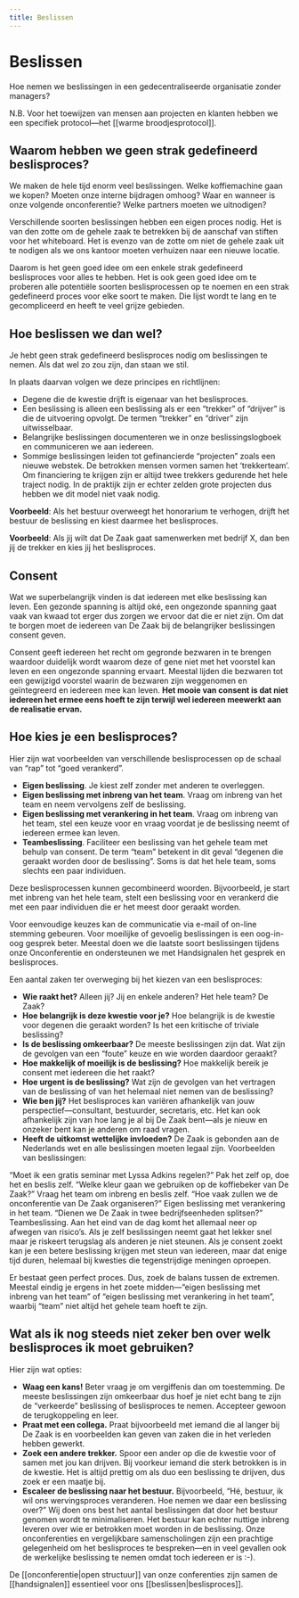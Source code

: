 ```yaml
---
title: Beslissen
---
```



# Beslissen
Hoe nemen we beslissingen in een gedecentraliseerde organisatie zonder managers?

N.B. Voor het toewijzen van mensen aan projecten en klanten hebben we een specifiek protocol—het [[warme broodjesprotocol]].


## Waarom hebben we geen strak gedefineerd beslisproces?

We maken de hele tijd enorm veel beslissingen. Welke koffiemachine gaan we kopen? Moeten onze interne bijdragen omhoog? Waar en wanneer is onze volgende onconferentie? Welke partners moeten we uitnodigen?

Verschillende soorten beslissingen hebben een eigen proces nodig. Het is van den zotte om de gehele zaak te betrekken bij de aanschaf van stiften voor het whiteboard. Het is evenzo van de zotte om niet de gehele zaak uit te nodigen als we ons kantoor moeten verhuizen naar een nieuwe locatie.

Daarom is het geen goed idee om een enkele strak gedefineerd beslisproces voor alles te hebben. Het is ook geen goed idee om te proberen alle potentiële soorten beslisprocessen op te noemen en een strak gedefineerd proces voor elke soort te maken. Die lijst wordt te lang en te gecompliceerd en heeft te veel grijze gebieden.


## Hoe beslissen we dan wel?

Je hebt geen strak gedefineerd beslisproces nodig om beslissingen te nemen. Als dat wel zo zou zijn, dan staan we stil.

In plaats daarvan volgen we deze principes en richtlijnen:

- Degene die de kwestie drijft is eigenaar van het beslisproces.
- Een beslissing is alleen een beslissing als er een “trekker” of “drijver” is die de uitvoering opvolgt. De termen “trekker” en “driver” zijn uitwisselbaar.
- Belangrijke beslissingen documenteren we in onze beslissingslogboek en communiceren we aan iedereen.
- Sommige beslissingen leiden tot gefinancierde “projecten” zoals een nieuwe webstek. De betrokken mensen vormen samen het ‘trekkerteam’. Om financiering te krijgen zijn er altijd twee trekkers gedurende het hele traject nodig. In de praktijk zijn er echter zelden grote projecten dus hebben we dit model niet vaak nodig.

**Voorbeeld**: Als het bestuur overweegt het honorarium te verhogen, drijft het bestuur de beslissing en kiest daarmee het beslisproces.

**Voorbeeld**: Als jij wilt dat De Zaak gaat samenwerken met bedrijf X, dan ben jij de trekker en kies jij het beslisproces.


## Consent

Wat we superbelangrijk vinden is dat iedereen met elke beslissing kan leven. Een gezonde spanning is altijd oké, een ongezonde spanning gaat vaak van kwaad tot erger dus zorgen we ervoor dat die er niet zijn. Om dat te borgen moet de iedereen van De Zaak bij de belangrijker beslissingen consent geven.

Consent geeft iedereen het recht om gegronde bezwaren in te brengen waardoor duidelijk wordt waarom deze of gene niet met het voorstel kan leven en een ongezonde spanning ervaart. Meestal lijden die bezwaren tot een gewijzigd voorstel waarin de bezwaren zijn weggenomen en geïntegreerd en iedereen mee kan leven. **Het mooie van consent is dat niet iedereen het ermee eens hoeft te zijn terwijl wel iedereen meewerkt aan de realisatie ervan.**


## Hoe kies je een beslisproces?

Hier zijn wat voorbeelden van verschillende beslisprocessen op de schaal van “rap” tot “goed verankerd”.

- **Eigen beslissing**. Je kiest zelf zonder met anderen te overleggen.
- **Eigen beslissing met inbreng van het team**. Vraag om inbreng van het team en neem vervolgens zelf de beslissing.
- **Eigen beslissing met verankering in het team**. Vraag om inbreng van het team, stel een keuze voor en vraag voordat je de beslissing neemt of iedereen ermee kan leven.
- **Teambeslissing**. Faciliteer een beslissing van het gehele team met behulp van consent.
De term “team” betekent in dit geval “degenen die geraakt worden door de beslissing”. Soms is dat het hele team, soms slechts een paar individuen.

Deze beslisprocessen kunnen gecombineerd woorden. Bijvoorbeeld, je start met inbreng van het hele team, stelt een beslissing voor en verankerd die met een paar individuen die er het meest door geraakt worden.

Voor eenvoudige keuzes kan de communicatie via e-mail of on-line stemming gebeuren. Voor moeilijke of gevoelig beslissingen is een oog-in-oog gesprek beter. Meestal doen we die laatste soort beslissingen tijdens onze Onconferentie en ondersteunen we met Handsignalen het gesprek en beslisproces.

Een aantal zaken ter overweging bij het kiezen van een beslisproces:

- **Wie raakt het?** Alleen jij? Jij en enkele anderen? Het hele team? De Zaak?
- **Hoe belangrijk is deze kwestie voor je?** Hoe belangrijk is de kwestie voor degenen die geraakt worden? Is het een kritische of triviale beslissing?
- **Is de beslissing omkeerbaar?** De meeste beslissingen zijn dat. Wat zijn de gevolgen van een “foute” keuze en wie worden daardoor geraakt?
- **Hoe makkelijk of moeilijk is de beslissing?** Hoe makkelijk bereik je consent met iedereen die het raakt?
- **Hoe urgent is de beslissing?** Wat zijn de gevolgen van het vertragen van de beslissing of van het helemaal niet nemen van de beslissing?
- **Wie ben jij?** Het beslisproces kan variëren afhankelijk van jouw perspectief—consultant, bestuurder, secretaris, etc. Het kan ook afhankelijk zijn van hoe lang je al bij De Zaak bent—als je nieuw en onzeker bent kan je anderen om raad vragen.
- **Heeft de uitkomst wettelijke invloeden?** De Zaak is gebonden aan de Nederlands wet en alle beslissingen moeten legaal zijn.
Voorbeelden van beslissingen:

“Moet ik een gratis seminar met Lyssa Adkins regelen?” Pak het zelf op, doe het en beslis zelf.
“Welke kleur gaan we gebruiken op de koffiebeker van De Zaak?” Vraag het team om inbreng en beslis zelf.
“Hoe vaak zullen we de onconferentie van De Zaak organiseren?” Eigen beslissing met verankering in het team.
“Dienen we De Zaak in twee bedrijfseenheden splitsen?” Teambeslissing.
Aan het eind van de dag komt het allemaal neer op afwegen van risico’s. Als je zelf beslissingen neemt gaat het lekker snel maar je riskeert terugslag als anderen je niet steunen. Als je consent zoekt kan je een betere beslissing krijgen met steun van iedereen, maar dat enige tijd duren, helemaal bij kwesties die tegenstrijdige meningen oproepen.

Er bestaat geen perfect proces. Dus, zoek de balans tussen de extremen. Meestal eindig je ergens in het zoete midden—“eigen beslissing met inbreng van het team” of “eigen beslissing met verankering in het team”, waarbij “team” niet altijd het gehele team hoeft te zijn.


## Wat als ik nog steeds niet zeker ben over welk beslisproces ik moet gebruiken?

Hier zijn wat opties:

- **Waag een kans!** Beter vraag je om vergiffenis dan om toestemming. De meeste beslissingen zijn omkeerbaar dus hoef je niet echt bang te zijn de “verkeerde” beslissing of beslisproces te nemen. Accepteer gewoon de terugkoppeling en leer.
- **Praat met een collega.** Praat bijvoorbeeld met iemand die al langer bij De Zaak is en voorbeelden kan geven van zaken die in het verleden hebben gewerkt.
- **Zoek een andere trekker.** Spoor een ander op die de kwestie voor of samen met jou kan drijven. Bij voorkeur iemand die sterk betrokken is in de kwestie.  Het is altijd prettig om als duo een beslissing te drijven, dus zoek er een maatje bij.
- **Escaleer de beslissing naar het bestuur.** Bijvoorbeeld, “Hé, bestuur, ik wil ons wervingsproces veranderen. Hoe nemen we daar een beslissing over?” Wij doen ons best het aantal beslissingen dat door het bestuur genomen wordt te minimaliseren. Het bestuur kan echter nuttige inbreng leveren over wie er betrokken moet worden in de beslissing.
Onze onconferenties en vergelijkbare samenscholingen zijn een prachtige gelegenheid om het beslisproces te bespreken—en in veel gevallen ook de werkelijke beslissing te nemen omdat toch iedereen er is :-).

De [[onconferentie|open structuur]] van onze conferenties zijn samen  de [[handsignalen]] essentieel voor ons [[beslissen|beslisproces]].